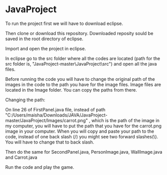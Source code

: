 # JavaProject
To run the project first we will have to download eclipse.

Then clone or download this repository. Downloaded reposity sould be saved in the root directory of eclipse.

Import and open the project in eclipse.

In eclipse go to the src folder where all the codes are located (path for the src folder is, "JavaProject-master\JavaProject\src") and open all the java files.

Before running the code you will have to change the original path of the images in the code to the path you have for the image files. Image files are located in the Image folder. You can copy the paths from there.

Changing the path:

On line 26 of FirstPanel.java file, instead of path "C:/Users/maisha/Downloads/JAVA/JavaProject-master/JavaProject/Images/carrot.png" , which is the path of the image in my computer, you will have to put the path that you have for the carrot.png image in your computer. When you will copy and paste your path to the code, instead of one back slash (/) you might see two forward slashes(\\). You will have to change that to back slash.

Then do the same for SecondPanel.java, PersonImage.java, WallImage.java and Carrot.java

Run the code and play the game.

